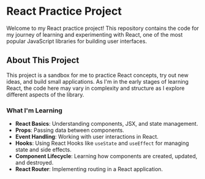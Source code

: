 
# React Practice Project

Welcome to my React practice project! This repository contains the code for my journey of learning and experimenting with React, one of the most popular JavaScript libraries for building user interfaces.

## About This Project

This project is a sandbox for me to practice React concepts, try out new ideas, and build small applications. As I'm in the early stages of learning React, the code here may vary in complexity and structure as I explore different aspects of the library.

### What I'm Learning

- **React Basics**: Understanding components, JSX, and state management.
- **Props**: Passing data between components.
- **Event Handling**: Working with user interactions in React.
- **Hooks**: Using React Hooks like `useState` and `useEffect` for managing state and side effects.
- **Component Lifecycle**: Learning how components are created, updated, and destroyed.
- **React Router**: Implementing routing in a React application.
